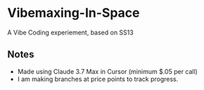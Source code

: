 # Vibemaxing-In-Space
A Vibe Coding experiement, based on SS13

## Notes
* Made using Claude 3.7 Max in Cursor (minimum $.05 per call)
* I am making branches at price points to track progress.
